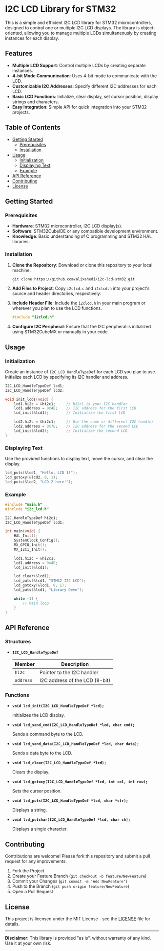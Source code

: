 # I2C LCD Library for STM32

This is a simple and efficient I2C LCD library for STM32 microcontrollers, designed to control one or multiple I2C LCD displays. The library is object-oriented, allowing you to manage multiple LCDs simultaneously by creating instances for each display.

## Features

- **Multiple LCD Support**: Control multiple LCDs by creating separate instances.
- **4-bit Mode Communication**: Uses 4-bit mode to communicate with the LCD.
- **Customizable I2C Addresses**: Specify different I2C addresses for each LCD.
- **Basic LCD Functions**: Initialize, clear display, set cursor position, display strings and characters.
- **Easy Integration**: Simple API for quick integration into your STM32 projects.

## Table of Contents

- [Getting Started](#getting-started)
  - [Prerequisites](#prerequisites)
  - [Installation](#installation)
- [Usage](#usage)
  - [Initialization](#initialization)
  - [Displaying Text](#displaying-text)
  - [Example](#example)
- [API Reference](#api-reference)
- [Contributing](#contributing)
- [License](#license)

## Getting Started

### Prerequisites

- **Hardware**: STM32 microcontroller, I2C LCD display(s).
- **Software**: STM32CubeIDE or any compatible development environment.
- **Knowledge**: Basic understanding of C programming and STM32 HAL libraries.

### Installation

1. **Clone the Repository**: Download or clone this repository to your local machine.
   ```bash
   git clone https://github.com/alixahedi/i2c-lcd-stm32.git
   ```

2. **Add Files to Project**: Copy `i2clcd.c` and `i2clcd.h` into your project's source and header directories, respectively.

3. **Include Header File**: Include the `i2clcd.h` in your main program or wherever you plan to use the LCD functions.
   ```c
   #include "i2clcd.h"
   ```

4. **Configure I2C Peripheral**: Ensure that the I2C peripheral is initialized using STM32CubeMX or manually in your code.

## Usage

### Initialization

Create an instance of `I2C_LCD_HandleTypeDef` for each LCD you plan to use. Initialize each LCD by specifying its I2C handler and address.

```c
I2C_LCD_HandleTypeDef lcd1;
I2C_LCD_HandleTypeDef lcd2;

void init_lcds(void) {
    lcd1.hi2c = &hi2c1;     // hi2c1 is your I2C handler
    lcd1.address = 0x4E;    // I2C address for the first LCD
    lcd_init(&lcd1);        // Initialize the first LCD

    lcd2.hi2c = &hi2c1;     // Use the same or different I2C handler
    lcd2.address = 0x7E;    // I2C address for the second LCD
    lcd_init(&lcd2);        // Initialize the second LCD
}
```

### Displaying Text

Use the provided functions to display text, move the cursor, and clear the display.

```c
lcd_puts(&lcd1, "Hello, LCD 1!");
lcd_gotoxy(&lcd2, 0, 1);
lcd_puts(&lcd2, "LCD 2 here!");
```

### Example

```c
#include "main.h"
#include "i2c_lcd.h"

I2C_HandleTypeDef hi2c1;
I2C_LCD_HandleTypeDef lcd1;

int main(void) {
    HAL_Init();
    SystemClock_Config();
    MX_GPIO_Init();
    MX_I2C1_Init();

    lcd1.hi2c = &hi2c1;
    lcd1.address = 0x4E;
    lcd_init(&lcd1);

    lcd_clear(&lcd1);
    lcd_puts(&lcd1, "STM32 I2C LCD");
    lcd_gotoxy(&lcd1, 0, 1);
    lcd_puts(&lcd1, "Library Demo");

    while (1) {
        // Main loop
    }
}
```

## API Reference

### Structures

- **`I2C_LCD_HandleTypeDef`**

  | Member    | Description                      |
  |-----------|----------------------------------|
  | `hi2c`    | Pointer to the I2C handler       |
  | `address` | I2C address of the LCD (8-bit)   |

### Functions

- **`void lcd_init(I2C_LCD_HandleTypeDef *lcd);`**

  Initializes the LCD display.

- **`void lcd_send_cmd(I2C_LCD_HandleTypeDef *lcd, char cmd);`**

  Sends a command byte to the LCD.

- **`void lcd_send_data(I2C_LCD_HandleTypeDef *lcd, char data);`**

  Sends a data byte to the LCD.

- **`void lcd_clear(I2C_LCD_HandleTypeDef *lcd);`**

  Clears the display.

- **`void lcd_gotoxy(I2C_LCD_HandleTypeDef *lcd, int col, int row);`**

  Sets the cursor position.

- **`void lcd_puts(I2C_LCD_HandleTypeDef *lcd, char *str);`**

  Displays a string.

- **`void lcd_putchar(I2C_LCD_HandleTypeDef *lcd, char ch);`**

  Displays a single character.

## Contributing

Contributions are welcome! Please fork this repository and submit a pull request for any improvements.

1. Fork the Project
2. Create your Feature Branch (`git checkout -b feature/NewFeature`)
3. Commit your Changes (`git commit -m 'Add NewFeature'`)
4. Push to the Branch (`git push origin feature/NewFeature`)
5. Open a Pull Request

## License

This project is licensed under the MIT License - see the [LICENSE](LICENSE) file for details.

---

**Disclaimer**: This library is provided "as is", without warranty of any kind. Use it at your own risk.
